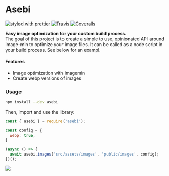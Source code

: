 # Asebi

[![styled with prettier](https://img.shields.io/badge/styled_with-prettier-ff69b4.svg)](https://github.com/prettier/prettier)
[![Travis](https://img.shields.io/travis/alexjoverm/typescript-library-starter.svg)](https://travis-ci.org/alexjoverm/typescript-library-starter)
[![Coveralls](https://img.shields.io/coveralls/alexjoverm/typescript-library-starter.svg)](https://coveralls.io/github/alexjoverm/typescript-library-starter)

**Easy image optimization for your custom build process.**  
The goal of this project is to create a simple to use, opinionated API around image-min to optimize
your image files. It can be called as a node script in your build process. See below for an exampl.

#### Features

- Image optimization with imagemin
- Create webp versions of images

### Usage

```bash
npm install --dev asebi
```

Then, import and use the library:

```javascript
const { asebi } = require('asebi');

const config = {
  webp: true,
}

(async () => {
  await asebi.images('src/assets/images', 'public/images', config);
})();
```

![](https://i.imgur.com/g85Wlf0.png)